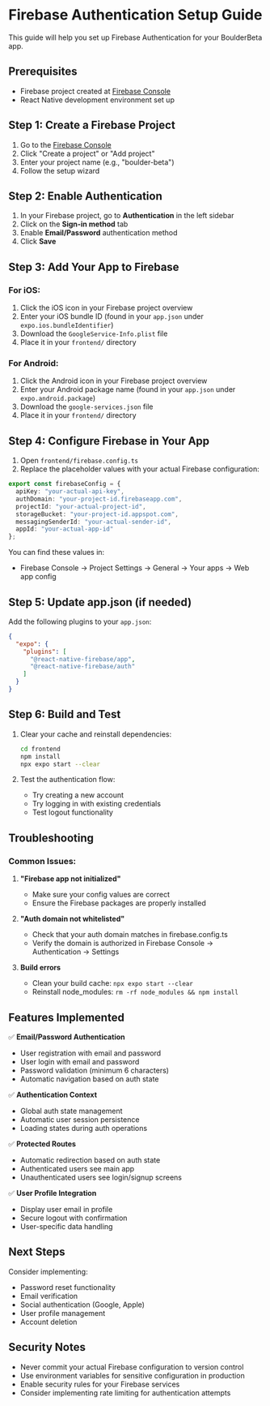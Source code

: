 # Firebase Authentication Setup Guide

This guide will help you set up Firebase Authentication for your BoulderBeta app.

## Prerequisites

- Firebase project created at [Firebase Console](https://console.firebase.google.com)
- React Native development environment set up

## Step 1: Create a Firebase Project

1. Go to the [Firebase Console](https://console.firebase.google.com)
2. Click "Create a project" or "Add project"
3. Enter your project name (e.g., "boulder-beta")
4. Follow the setup wizard

## Step 2: Enable Authentication

1. In your Firebase project, go to **Authentication** in the left sidebar
2. Click on the **Sign-in method** tab
3. Enable **Email/Password** authentication method
4. Click **Save**

## Step 3: Add Your App to Firebase

### For iOS:
1. Click the iOS icon in your Firebase project overview
2. Enter your iOS bundle ID (found in your `app.json` under `expo.ios.bundleIdentifier`)
3. Download the `GoogleService-Info.plist` file
4. Place it in your `frontend/` directory

### For Android:
1. Click the Android icon in your Firebase project overview
2. Enter your Android package name (found in your `app.json` under `expo.android.package`)
3. Download the `google-services.json` file
4. Place it in your `frontend/` directory

## Step 4: Configure Firebase in Your App

1. Open `frontend/firebase.config.ts`
2. Replace the placeholder values with your actual Firebase configuration:

```typescript
export const firebaseConfig = {
  apiKey: "your-actual-api-key",
  authDomain: "your-project-id.firebaseapp.com",
  projectId: "your-actual-project-id",
  storageBucket: "your-project-id.appspot.com",
  messagingSenderId: "your-actual-sender-id",
  appId: "your-actual-app-id"
};
```

You can find these values in:
- Firebase Console → Project Settings → General → Your apps → Web app config

## Step 5: Update app.json (if needed)

Add the following plugins to your `app.json`:

```json
{
  "expo": {
    "plugins": [
      "@react-native-firebase/app",
      "@react-native-firebase/auth"
    ]
  }
}
```

## Step 6: Build and Test

1. Clear your cache and reinstall dependencies:
   ```bash
   cd frontend
   npm install
   npx expo start --clear
   ```

2. Test the authentication flow:
   - Try creating a new account
   - Try logging in with existing credentials
   - Test logout functionality

## Troubleshooting

### Common Issues:

1. **"Firebase app not initialized"**
   - Make sure your config values are correct
   - Ensure the Firebase packages are properly installed

2. **"Auth domain not whitelisted"**
   - Check that your auth domain matches in firebase.config.ts
   - Verify the domain is authorized in Firebase Console → Authentication → Settings

3. **Build errors**
   - Clean your build cache: `npx expo start --clear`
   - Reinstall node_modules: `rm -rf node_modules && npm install`

## Features Implemented

✅ **Email/Password Authentication**
- User registration with email and password
- User login with email and password
- Password validation (minimum 6 characters)
- Automatic navigation based on auth state

✅ **Authentication Context**
- Global auth state management
- Automatic user session persistence
- Loading states during auth operations

✅ **Protected Routes**
- Automatic redirection based on auth state
- Authenticated users see main app
- Unauthenticated users see login/signup screens

✅ **User Profile Integration**
- Display user email in profile
- Secure logout with confirmation
- User-specific data handling

## Next Steps

Consider implementing:
- Password reset functionality
- Email verification
- Social authentication (Google, Apple)
- User profile management
- Account deletion

## Security Notes

- Never commit your actual Firebase configuration to version control
- Use environment variables for sensitive configuration in production
- Enable security rules for your Firebase services
- Consider implementing rate limiting for authentication attempts

